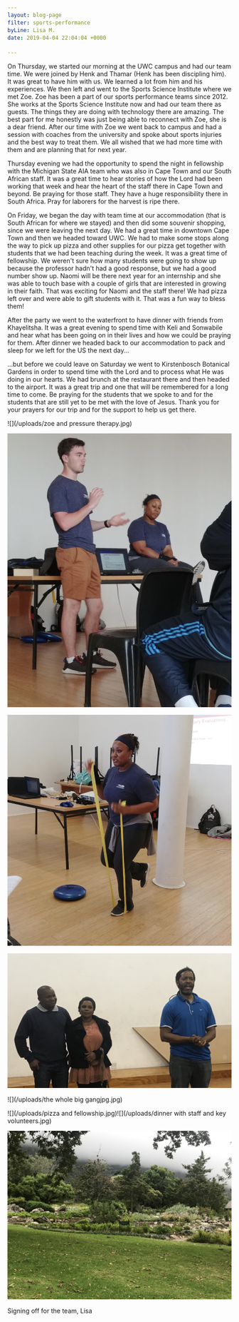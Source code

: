 ```yaml
---
layout: blog-page
filter: sports-performance
byLine: Lisa M.
date: 2019-04-04 22:04:04 +0000

---
```

On Thursday, we started our morning at the UWC campus and had our team time.  We were joined by Henk and Thamar (Henk has been discipling him).  It was great to have him with us.  We learned a lot from him and his experiences.  We then left and went to the Sports Science Institute where we met Zoe.  Zoe has been a part of our sports performance teams since 2012.  She works at the Sports Science Institute now and had our team there as guests.  The things they are doing with technology there are amazing.  The best part for me honestly was just being able to reconnect with Zoe, she is a dear friend.  After our time with Zoe we went back to campus and had a session with coaches from the university and spoke about sports injuries and the best way to treat them.  We all wished that we had more time with them and are planning that for next year.

Thursday evening we had the opportunity to spend the night in fellowship with the Michigan State AIA team who was also in Cape Town and our South African staff.  It was a great time to hear stories of how the Lord had been working that week and hear the heart of the staff there in Cape Town and beyond.  Be praying for those staff.  They have a huge responsibility there in South Africa.  Pray for laborers for the harvest is ripe there.

On Friday, we began the day with team time at our accommodation (that is South African for where we stayed) and then did some souvenir shopping, since we were leaving the next day.  We had a great time in downtown Cape Town and then we headed toward UWC.  We had to make some stops along the way to pick up pizza and other supplies for our pizza get together with students that we had been teaching during the week.  It was a great time of fellowship.  We weren't sure how many students were going to show up because the professor hadn't had a good response, but we had a good number show up.  Naomi will be there next year for an internship and she was able to touch base with a couple of girls that are interested in growing in their faith.  That was exciting for Naomi and the staff there!  We had pizza left over and were able to gift students with it.  That was a fun way to bless them!

After the party we went to the waterfront to have dinner with friends from Khayelitsha.  It was a great evening to spend time with Keli and Sonwabile and hear what has been going on in their lives and how we could be praying for them.  After dinner we headed back to our accommodation to pack and sleep for we left for the US the next day...

...but before we could leave on Saturday we went to Kirstenbosch Botanical Gardens in order to spend time with the Lord and to process what He was doing in our hearts.  We had brunch at the restaurant there and then headed to the airport.  It was a great trip and one that will be remembered for a long time to come.  Be praying for the students that we spoke to and for the students that are still yet to be met with the love of Jesus.  Thank you for your prayers for our trip and for the support to help us get there.

![](/uploads/zoe and pressure therapy.jpg)

![](/uploads/fullsizeoutput_2ca.jpeg)

![](/uploads/fullsizeoutput_2c8.jpeg)

![](/uploads/fullsizeoutput_2ec.jpeg)

![](/uploads/the whole big gangjpg.jpg)

![](/uploads/pizza and fellowship.jpg)![](/uploads/dinner with staff and key volunteers.jpg)

![](/uploads/gardens.jpg)

Signing off for the team, Lisa